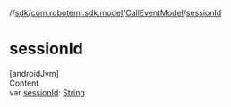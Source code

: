 //[sdk](../../../index.md)/[com.robotemi.sdk.model](../index.md)/[CallEventModel](index.md)/[sessionId](session-id.md)



# sessionId  
[androidJvm]  
Content  
var [sessionId](session-id.md): [String](https://kotlinlang.org/api/latest/jvm/stdlib/kotlin/-string/index.html)  



